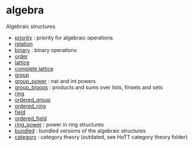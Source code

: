 algebra
=======

Algebraic structures.

* [priority](priority.lean) : priority for algebraic operations
* [relation](relation.lean)
* [binary](binary.lean) : binary operations
* [order](order.lean)
* [lattice](lattice.lean)
* [complete lattice](complete_lattice.lean)
* [group](group.lean)
* [group_power](group_power.lean) : nat and int powers
* [group_bigops](group_bigops.lean) : products and sums over lists, finsets and sets
* [ring](ring.lean)
* [ordered_group](ordered_group.lean)
* [ordered_ring](ordered_ring.lean)
* [field](field.lean)
* [ordered_field](ordered_field.lean)
* [ring_power](ring_power.lean) : power in ring structures
* [bundled](bundled.lean) : bundled versions of the algebraic structures
* [category](category/category.md) : category theory (outdated, see HoTT category theory folder)
